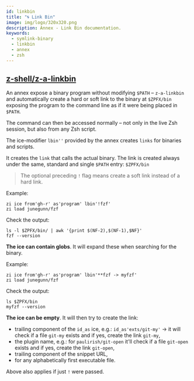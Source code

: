 ```yaml
---
id: linkbin
title: "🌀 Link Bin"
image: img/logo/320x320.png
description: Annex - Link Bin documentation.
keywords:
  - symlink-binary
  - linkbin
  - annex
  - zsh
---
```


<!-- @format -->

## <i class="fa-brands fa-github"></i> [z-shell/z-a-linkbin][]

An annex expose a binary program without modifying `$PATH` – `z-a-linkbin` and automatically create a hard or soft link to the binary at `$ZPFX/bin` exposing the program to the command line as if it were being placed in `$PATH`.

The command can then be accessed normally – not only in the live Zsh session, but also from any Zsh script.

The ice-modifier `lbin''` provided by the annex creates `links` for binaries and scripts.

It creates the `link` that calls the actual binary. The link is created always under the same, standard and single `$PATH` entry: `$ZPFX/bin`

> The optional preceding `!` flag means create a soft link instead of a hard link.

Example:

```shell
zi ice from'gh-r' as'program' lbin'!fzf'
zi load junegunn/fzf
```

Check the output:

```shell
ls -l $ZPFX/bin/ | awk '{print $(NF-2),$(NF-1),$NF}'
fzf --version
```

**The ice can contain globs**. It will expand these when searching for the binary.

Example:

```shell
zi ice from'gh-r' as'program' lbin'**fzf -> myfzf'
zi load junegunn/fzf
```

Check the output:

```shell
ls $ZPFX/bin
myfzf --version
```

**The ice can be empty**. It will then try to create the link:

- trailing component of the `id_as` ice, e.g.: `id_as'exts/git-my'` → it will check if a file `git-my` exists and if yes, create the link `git-my`,
- the plugin name, e.g.: for `paulirish/git-open` it'll check if a file `git-open` exists and if yes, create the link `git-open`,
- trailing component of the snippet URL,
- for any alphabetically first executable file.

Above also applies if just `!` were passed.

[z-shell/z-a-linkbin]: https://github.com/z-shell/z-a-linkbin
